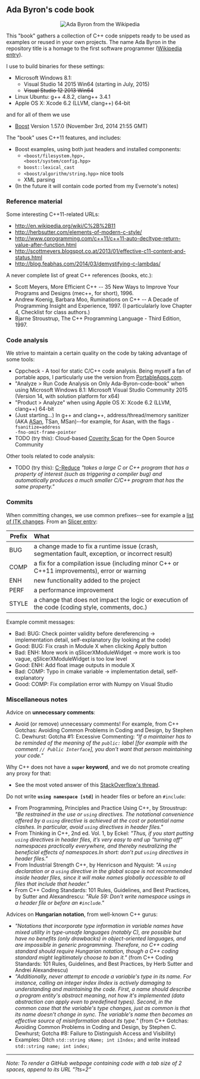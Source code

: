 ## Ada Byron's code book

<p align="center">
  <img src="https://dl.dropboxusercontent.com/u/1068081/Shared-images/Ada_Byron_aged_seventeen_1832--Cr-Ed-200x200.png?raw=true" alt="Ada Byron from the Wikipedia"/>
</p>

This "book" gathers a collection of C++ code snippets ready to be used as examples or reused in your own projects. The name Ada Byron in the repository title is a homage to the first software programmer ([Wikipedia entry](http://en.wikipedia.org/wiki/Ada_Lovelace)).

I use to build binaries for these settings:
- Microsoft Windows 8.1:
  - Visual Studio 14 2015 Win64 (starting in July, 2015)
  - ~~Visual Studio 12 2013 Win64~~
- Linux Ubuntu: g++ 4.8.2, clang++ 3.4.1
- Apple OS X: Xcode 6.2 (LLVM, clang++) 64-bit

and for all of them we use
- [Boost](http://www.boost.org/) Version 1.57.0 (November 3rd, 2014 21:55 GMT)

The "book" uses C++11 features, and includes:
- Boost examples, using both just headers and installed components:
  - <code>&lt;boost/filesystem.hpp&gt;, &lt;boost/system/config.hpp&gt;</code> 
  - <code>boost::lexical_cast</code>
  - <code>&lt;boost/algorithm/string.hpp&gt;</code> nice tools
  - XML parsing
- (In the future it will contain code ported from my Evernote's notes)

### Reference material

Some interesting C++11-related URLs:
- http://en.wikipedia.org/wiki/C%2B%2B11
- http://herbsutter.com/elements-of-modern-c-style/
- http://www.cprogramming.com/c++11/c++11-auto-decltype-return-value-after-function.html
- http://scottmeyers.blogspot.co.at/2013/01/effective-c11-content-and-status.html
- http://blog.feabhas.com/2014/03/demystifying-c-lambdas/

A never complete list of great C++ references (books, etc.):
- Scott Meyers, More Efficient C++ -- 35 New Ways to Improve Your Programs and Designs (mec++, for short), 1996.
- Andrew Koenig, Barbara Moo, Ruminations on C++ -- A Decade of Programming Insight and Experience, 1997. (I particulalarly love Chapter 4, Checklist for class authors.)
- Bjarne Stroustrup, The C++ Programming Language - Third Edition, 1997.

### Code analysis
We strive to maintain a certain quality on the code by taking advantage of some tools:
- Cppcheck - A tool for static C/C++ code analysis. Being myself a fan of portable apps, I particularly use the version from [PortableApps.com](http://portableapps.com/apps/development/cppcheck-portable).
- "Analyze > Run Code Analysis on Only Ada-Byron-code-book" when using Microsoft Windows 8.1: Microsoft Visual Studio Community 2015 (Version 14, with solution platform for x64)
- "Product > Analyze" when using Apple OS X: Xcode 6.2 (LLVM, clang++) 64-bit
- (Just starting...) In g++ and clang++, address/thread/memory sanitizer (AKA [ASan](https://code.google.com/p/address-sanitizer/), TSan, MSan)--for example, for Asan, with the flags <code>-fsanitize=address -fno-omit-frame-pointer</code>
- TODO (try this): Cloud-based [Coverity Scan](http://www.coverity.com/products/coverity-scan/) for the Open Source Community

Other tools related to code analysis:
- TODO (try this): [C-Reduce](http://embed.cs.utah.edu/creduce/) _"takes a large C or C++ program that has a property of interest (such as triggering a compiler bug) and automatically produces a much smaller C/C++ program that has the same property."_

### Commits

When committing changes, we use common prefixes--see for example a [list of ITK changes](http://kitware.com/blog/home/post/881). From an [Slicer entry](https://www.slicer.org/slicerWiki/index.php/Documentation/4.1/Developers/Style_Guide#Commit_message_prefix):

| Prefix | What          |
| ------ |:--------------|
| BUG    | a change made to fix a runtime issue (crash, segmentation fault, exception, or incorrect result) |
| COMP   | a fix for a compilation issue (including minor C++ or C++11 improvements), error or warning  |
| ENH    | new functionality added to the project |
| PERF   | a performance improvement |
| STYLE  | a change that does not impact the logic or execution of the code (coding style, comments, doc.) |

Example commit messages:
- Bad: BUG: Check pointer validity before dereferencing -> implementation detail, self-explanatory (by looking at the code)
- Good: BUG: Fix crash in Module X when clicking Apply button
- Bad: ENH: More work in qSlicerXModuleWidget -> more work is too vague, qSlicerXModuleWidget is too low level
- Good: ENH: Add float image outputs in module X
- Bad: COMP: Typo in cmake variable -> implementation detail, self-explanatory
- Good: COMP: Fix compilation error with Numpy on Visual Studio 

### Miscellaneous notes

Advice on **unnecessary comments**:
- Avoid (or remove) unnecessary comments! For example, from C++ Gotchas: Avoiding Common Problems in Coding and Design, by Stephen C. Dewhurst: Gotcha #1: Excessive Commenting: _"If a maintainer has to be reminded of the meaning of the <code>public:</code> label [for example with the comment <code>// Public Interface</code>], you don't want that person maintaining your code."_

Why C++ does not have a **<code>super</code> keyword**, and we do not promote creating any proxy for that:
- See the most voted answer of this [StackOverflow's thread](http://stackoverflow.com/questions/180601/using-super-in-c).

Do not write **<code>using namespace [std]</code>** in header files or before an <code>#include</code>:
- From Programming, Principles and Practice Using C++, by Stroustrup: _"Be restrained in the use or <code>using</code> directives. The notational convenience offered by a <code>using</code> directive is achieved at the cost or potential name clashes. In particular, avoid <code>using</code> directives in header files."_
- From Thinking in C++, 2nd ed. Vol. 1, by Eckel: _"Thus, if you start putting <code>using</code> directives in header files, it’s very easy to end up “turning off” namespaces practically everywhere, and thereby neutralizing the beneficial effects of namespaces.In short: don’t put <code>using</code> directives in header files."_
- From Industrial Strength C++, by Henricson and Nyquist: _"A <code>using</code> declaration or a <code>using</code> directive in the global scope is not recommended inside header files, since it will make names globally accessible to all files that include that header."_
- From C++ Coding Standards: 101 Rules, Guidelines, and Best Practices, by Sutter and Alexandrescu: _"Rule 59: Don't write namespace usings in a header file or before an <code>#include</code>."_

Advices on **Hungarian notation**, from well-known C++ gurus:
- _"Notations that incorporate type information in variable names have mixed utility in type-unsafe languages (notably C), are possible but have no benefits (only drawbacks) in object-oriented languages, and are impossible in generic programming. Therefore, no C++ coding standard should require Hungarian notation, though a C++ coding standard might legitimately choose to ban it."_ (from C++ Coding Standards: 101 Rules, Guidelines, and Best Practices, by Herb Sutter and Andrei Alexandrescu)
- _"Additionally, never attempt to encode a variable's type in its name. For instance, calling an integer index iIndex is actively damaging to understanding and maintaining the code. First, a name should describe a program entity's abstract meaning, not how it's implemented (data abstraction can apply even to predefined types). Second, in the common case that the variable's type changes, just as common is that its name doesn't change in sync. The variable's name then becomes an effective source of misinformation about its type."_ (from C++ Gotchas: Avoiding Common Problems in Coding and Design, by Stephen C. Dewhurst; Gotcha #8: Failure to Distinguish Access and Visibility) 
- Examples: Ditch <code>std::string sName; int iIndex;</code> and write instead <code>std::string name; int index;</code>


- - -

*Note: To render a GitHub webpage containing code with a tab size of 2 spaces, append to its URL "?ts=2"*

